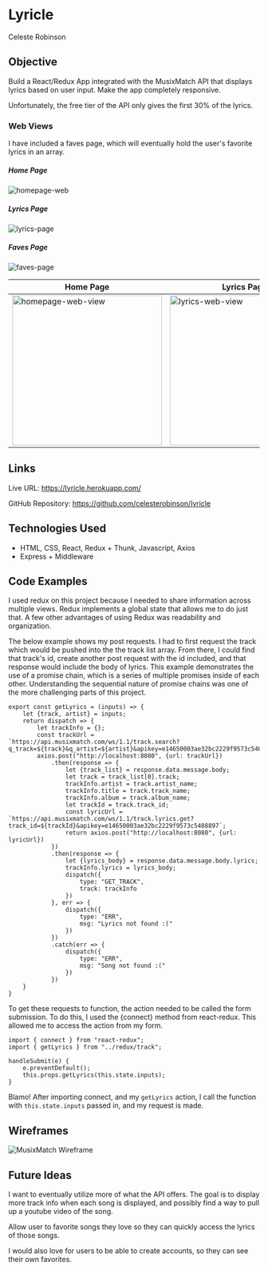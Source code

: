# Lyricle

Celeste Robinson

## Objective

Build a React/Redux App integrated with the MusixMatch API that displays lyrics based on user input. Make the app completely responsive.

Unfortunately, the free tier of the API only gives the first 30% of the lyrics.

### Web Views 

I have included a faves page, which will eventually hold the user's favorite lyrics in an array. 

##### Home Page
![homepage-web](screenshots/homepage-web-view.png)
##### Lyrics Page
![lyrics-page](screenshots/lyrics-web-view.png)
##### Faves Page
![faves-page](screenshots/faves-web-view.png)


Home Page | Lyrics Page | Faves Page
--- | --- | ---
<img alt="homepage-web-view" src="screenshots/homepage-mobile-view.png" width="300" height="auto"> | <img alt="lyrics-web-view" src="screenshots/lyrics-mobile-view.png" width="300" height="auto"> | <img alt="faves-web-view" src="screenshots/faves-mobile-view.png" width="300" height="auto">

## Links

Live URL: https://lyricle.herokuapp.com/

GitHub Repository: https://github.com/celesterobinson/lyricle

## Technologies Used
* HTML, CSS, React, Redux + Thunk, Javascript, Axios
* Express + Middleware

## Code Examples

I used redux on this project because I needed to share information across multiple views. Redux implements a global state that allows me to do just that. A few other advantages of using Redux was readability and organization.

The below example shows my post requests. I had to first request the track which would be pushed into the the track list array. From there, I could find that track's id, create another post request with the id included, and that response would include the body of lyrics. This example demonstrates the use of a promise chain, which is a series of multiple promises inside of each other. Understanding the sequential nature of promise chains was one of the more challenging parts of this project.

```
export const getLyrics = (inputs) => {
    let {track, artist} = inputs;
    return dispatch => {
        let trackInfo = {};
        const trackUrl = `https://api.musixmatch.com/ws/1.1/track.search?q_track=${track}&q_artist=${artist}&apikey=e14650003ae32bc2229f9573c5408897`;
        axios.post("http://localhost:8080", {url: trackUrl})
            .then(response => {
                let {track_list} = response.data.message.body;
                let track = track_list[0].track;
                trackInfo.artist = track.artist_name;
                trackInfo.title = track.track_name;
                trackInfo.album = track.album_name;
                let trackId = track.track_id;
                const lyricUrl = `https://api.musixmatch.com/ws/1.1/track.lyrics.get?track_id=${trackId}&apikey=e14650003ae32bc2229f9573c5408897`;
                return axios.post("http://localhost:8080", {url: lyricUrl})
            })
            .then(response => {
                let {lyrics_body} = response.data.message.body.lyrics;
                trackInfo.lyrics = lyrics_body;
                dispatch({
                    type: "GET_TRACK",
                    track: trackInfo
                })
            }, err => {
                dispatch({
                    type: "ERR",
                    msg: "Lyrics not found :("
                })
            })
            .catch(err => {
                dispatch({
                    type: "ERR",
                    msg: "Song not found :("
                })
            })
    }
}
```

To get these requests to function, the action needed to be called the form submission. To do this, I used the {connect} method from react-redux. This allowed me to access the action from my form.

```
import { connect } from "react-redux";
import { getLyrics } from "../redux/track";
```

```
handleSubmit(e) {
    e.preventDefault();
    this.props.getLyrics(this.state.inputs);
}
```

Blamo! After importing connect, and my ```getLyrics``` action, I call the function with ```this.state.inputs``` passed in, and my request is made.

## Wireframes
![MusixMatch Wireframe](wireframe/musixmatch-wireframe.png)
## Future Ideas

I want to eventually utilize more of what the API offers. The goal is to display more track info when each song is displayed, and possibly find a way to pull up a youtube video of the song.

Allow user to favorite songs they love so they can quickly access the lyrics of those songs.

I would also love for users to be able to create accounts, so they can see their own favorites.

